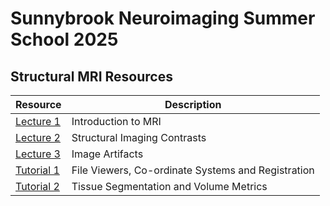# Sunnybrook Neuroimaging Summer School 2025

## Structural MRI Resources


|Resource | Description|
|--------------------|----------------------|
|[Lecture 1](lecture_1) | Introduction to MRI|
|[Lecture 2](lecture_2) | Structural Imaging Contrasts|
|[Lecture 3](lecture_3) | Image Artifacts|
|[Tutorial 1](tutorial_1) | File Viewers, Co-ordinate Systems and Registration|
|[Tutorial 2](tutorial_2) | Tissue Segmentation and Volume Metrics|
